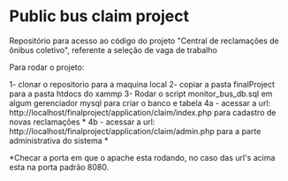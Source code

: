# Public bus claim project
Repositório para acesso ao código do projeto "Central de reclamações de ônibus coletivo", referente a seleção de vaga de trabalho

Para rodar o projeto:

1- clonar o repositorio para a maquina local
2- copiar a pasta finalProject para a pasta htdocs do xammp
3- Rodar o script monitor_bus_db.sql em algum gerenciador mysql para criar o banco e tabela
4a - acessar a url: http://localhost/finalproject/application/claim/index.php para cadastro de novas reclamações *
4b - acessar a url: http://localhost/finalproject/application/claim/admin.php para a parte administrativa do sistema *

*Checar a porta em que o apache esta rodando, no caso das url's acima esta na porta padrão 8080.
